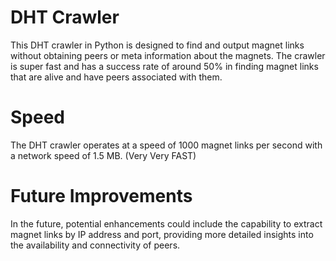 # DHT Crawler
This DHT crawler in Python is designed to find and output magnet links without obtaining peers or meta information about the magnets. The crawler is super fast and has a success rate of around 50% in finding magnet links that are alive and have peers associated with them.

# Speed
The DHT crawler operates at a speed of 1000 magnet links per second with a network speed of 1.5 MB. (Very Very FAST)

# Future Improvements
In the future, potential enhancements could include the capability to extract magnet links by IP address and port, providing more detailed insights into the availability and connectivity of peers.
